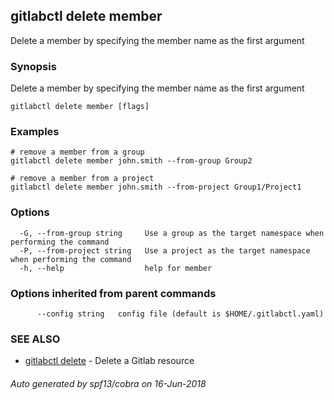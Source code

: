 ## gitlabctl delete member

Delete a member by specifying the member name as the first argument

### Synopsis

Delete a member by specifying the member name as the first argument

```
gitlabctl delete member [flags]
```

### Examples

```
# remove a member from a group
gitlabctl delete member john.smith --from-group Group2 

# remove a member from a project
gitlabctl delete member john.smith --from-project Group1/Project1
```

### Options

```
  -G, --from-group string     Use a group as the target namespace when performing the command
  -P, --from-project string   Use a project as the target namespace when performing the command
  -h, --help                  help for member
```

### Options inherited from parent commands

```
      --config string   config file (default is $HOME/.gitlabctl.yaml)
```

### SEE ALSO

* [gitlabctl delete](gitlabctl_delete.md)	 - Delete a Gitlab resource

###### Auto generated by spf13/cobra on 16-Jun-2018
